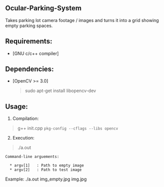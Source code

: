 ## Ocular-Parking-System

Takes parking lot camera footage / images and turns it into a grid showing empty parking spaces.

## Requirements:

* [GNU c/c++ compiler]


## Dependencies:         
                  
* [OpenCV >= 3.0]    
  > sudo apt-get install libopencv-dev


## Usage:

1.  Compilation:
  > g++ init.cpp `pkg-config --cflags --libs opencv`   

2.  Execution:
  > ./a.out

    Command-line arguements:
    
      * argv[1]   : Path to empty image         
      * argv[2]   : Path to test image


  Example: ./a.out img_empty.jpg img.jpg
